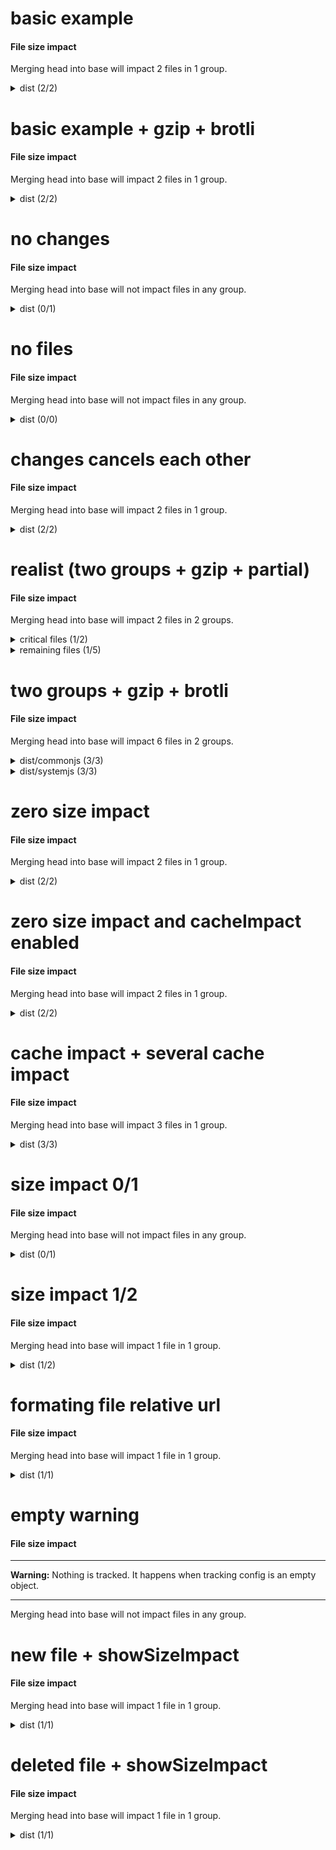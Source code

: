 # basic example

<!-- Generated by @jsenv/file-size-impact -->
<h4 id="file-size-impact">File size impact</h4>

<p>Merging head into base will impact 2 files in 1 group.</p>
<details>
  <summary>dist (2/2)</summary>
  <table>
    <thead>
      <tr>
        <th nowrap>File</th>
        <th nowrap>new size</th>
      </tr>
    </thead>
    <tbody>
      <tr>
        <td nowrap>dist/bar.js</td>
        <td nowrap>110B (+10B / +10%)</td>
      </tr>
      <tr>
        <td nowrap>dist/foo.js</td>
        <td nowrap>115B (+15B / +15%)</td>
      </tr>
    </tbody>
    <tfoot>
      <tr>
        <td nowrap><strong>Whole group</strong></td>
        <td nowrap>225B (+25B / +12.5%)</td>
      </tr>
    </tfoot>
  </table>
</details>

# basic example + gzip + brotli

<!-- Generated by @jsenv/file-size-impact -->
<h4 id="file-size-impact">File size impact</h4>

<p>Merging head into base will impact 2 files in 1 group.</p>
<details>
  <summary>dist (2/2)</summary>
  <table>
    <thead>
      <tr>
        <th nowrap>File</th>
        <th nowrap>new size</th>
        <th nowrap>new gzip size</th>
        <th nowrap>new brotli size</th>
      </tr>
    </thead>
    <tbody>
      <tr>
        <td nowrap>dist/bar.js</td>
        <td nowrap>110B (+10B / +10%)</td>
        <td nowrap>22B (+2B / +10%)</td>
        <td nowrap>19B (+1B / +5.56%)</td>
      </tr>
      <tr>
        <td nowrap>dist/foo.js</td>
        <td nowrap>115B (+15B / +15%)</td>
        <td nowrap>24B (+4B / +20%)</td>
        <td nowrap>21B (+3B / +16.67%)</td>
      </tr>
    </tbody>
    <tfoot>
      <tr>
        <td nowrap><strong>Whole group</strong></td>
        <td nowrap>225B (+25B / +12.5%)</td>
        <td nowrap>46B (+6B / +15%)</td>
        <td nowrap>40B (+4B / +11.11%)</td>
      </tr>
    </tfoot>
  </table>
</details>

# no changes

<!-- Generated by @jsenv/file-size-impact -->
<h4 id="file-size-impact">File size impact</h4>

<p>Merging head into base will not impact files in any group.</p>
<details>
  <summary>dist (0/1)</summary>
  <p>No impact on files in dist group.</p>
</details>

# no files

<!-- Generated by @jsenv/file-size-impact -->
<h4 id="file-size-impact">File size impact</h4>

<p>Merging head into base will not impact files in any group.</p>
<details>
  <summary>dist (0/0)</summary>
  <p>No file in dist group (see config below).</p>

```json
{
  "*/**": false
}
```

</details>

# changes cancels each other

<!-- Generated by @jsenv/file-size-impact -->
<h4 id="file-size-impact">File size impact</h4>

<p>Merging head into base will impact 2 files in 1 group.</p>
<details>
  <summary>dist (2/2)</summary>
  <table>
    <thead>
      <tr>
        <th nowrap>File</th>
        <th nowrap>new size</th>
      </tr>
    </thead>
    <tbody>
      <tr>
        <td nowrap>dist/file-a.js</td>
        <td nowrap>15B (+5B / +50%)</td>
      </tr>
      <tr>
        <td nowrap>dist/file-b.js</td>
        <td nowrap>10B (-5B / -33.33%)</td>
      </tr>
    </tbody>
    <tfoot>
      <tr>
        <td nowrap><strong>Whole group</strong></td>
        <td nowrap>25B (0B / +0%)</td>
      </tr>
    </tfoot>
  </table>
</details>

# realist (two groups + gzip + partial)

<!-- Generated by @jsenv/file-size-impact -->
<h4 id="file-size-impact">File size impact</h4>

<p>Merging head into base will impact 2 files in 2 groups.</p>
<details>
  <summary>critical files (1/2)</summary>
  <table>
    <thead>
      <tr>
        <th nowrap>File</th>
        <th nowrap>new size</th>
        <th nowrap>new gzip size</th>
      </tr>
    </thead>
    <tbody>
      <tr>
        <td nowrap>dist/foo.js</td>
        <td nowrap>83.45KB (+6.84KB / +8.92%)</td>
        <td nowrap>35.71KB (+3.91KB / +12.28%)</td>
      </tr>
    </tbody>
    <tfoot>
      <tr>
        <td nowrap><strong>Whole group</strong></td>
        <td nowrap>127.83KB (+6.84KB / +5.65%)</td>
        <td nowrap>58.69KB (+3.91KB / +7.13%)</td>
      </tr>
    </tfoot>
  </table>
</details>

<details>
  <summary>remaining files (1/5)</summary>
  <table>
    <thead>
      <tr>
        <th nowrap>File</th>
        <th nowrap>new size</th>
        <th nowrap>new gzip size</th>
      </tr>
    </thead>
    <tbody>
      <tr>
        <td nowrap>dist/feature.js</td>
        <td nowrap>21.05KB (+4.01KB / +23.55%)</td>
        <td nowrap>12.18KB (+2.87KB / +30.84%)</td>
      </tr>
    </tbody>
    <tfoot>
      <tr>
        <td nowrap><strong>Whole group</strong></td>
        <td nowrap>89.22KB (+4.01KB / +4.71%)</td>
        <td nowrap>49.41KB (+2.87KB / +6.17%)</td>
      </tr>
    </tfoot>
  </table>
</details>

# two groups + gzip + brotli

<!-- Generated by @jsenv/file-size-impact -->
<h4 id="file-size-impact">File size impact</h4>

<p>Merging head into base will impact 6 files in 2 groups.</p>
<details>
  <summary>dist/commonjs (3/3)</summary>
  <table>
    <thead>
      <tr>
        <th nowrap>File</th>
        <th nowrap>new size</th>
        <th nowrap>new gzip size</th>
        <th nowrap>new brotli size</th>
      </tr>
    </thead>
    <tbody>
      <tr>
        <td nowrap><del>dist/commonjs/bar.js</del></td>
        <td nowrap>0B (-100B / -100%)</td>
        <td nowrap>0B (-10B / -100%)</td>
        <td nowrap>0B (-9B / -100%)</td>
      </tr>
      <tr>
        <td nowrap>dist/commonjs/foo.js[new]</td>
        <td nowrap>120B (+120B)</td>
        <td nowrap>12B (+12B)</td>
        <td nowrap>11B (+11B)</td>
      </tr>
      <tr>
        <td nowrap>dist/commonjs/hello.js</td>
        <td nowrap>182.62KB (+19.53KB / +11.98%)</td>
        <td nowrap>1.76KB (+200B / +12.5%)</td>
        <td nowrap>1.66KB (+200B / +13.33%)</td>
      </tr>
    </tbody>
    <tfoot>
      <tr>
        <td nowrap><strong>Whole group</strong></td>
        <td nowrap>182.73KB (+19.55KB / +11.98%)</td>
        <td nowrap>1.77KB (+202B / +12.55%)</td>
        <td nowrap>1.67KB (+202B / +13.39%)</td>
      </tr>
    </tfoot>
  </table>
</details>

<details>
  <summary>dist/systemjs (3/3)</summary>
  <table>
    <thead>
      <tr>
        <th nowrap>File</th>
        <th nowrap>new size</th>
        <th nowrap>new gzip size</th>
        <th nowrap>new brotli size</th>
      </tr>
    </thead>
    <tbody>
      <tr>
        <td nowrap><del>dist/systemjs/bar.js</del></td>
        <td nowrap>0B (-100B / -100%)</td>
        <td nowrap>0B (-10B / -100%)</td>
        <td nowrap>0B (-9B / -100%)</td>
      </tr>
      <tr>
        <td nowrap>dist/systemjs/foo.js[new]</td>
        <td nowrap>120B (+120B)</td>
        <td nowrap>12B (+12B)</td>
        <td nowrap>11B (+11B)</td>
      </tr>
      <tr>
        <td nowrap>dist/systemjs/hello.js</td>
        <td nowrap>182.62KB (+19.53KB / +11.98%)</td>
        <td nowrap>1.76KB (+200B / +12.5%)</td>
        <td nowrap>1.66KB (+200B / +13.33%)</td>
      </tr>
    </tbody>
    <tfoot>
      <tr>
        <td nowrap><strong>Whole group</strong></td>
        <td nowrap>182.73KB (+19.55KB / +11.98%)</td>
        <td nowrap>1.77KB (+202B / +12.55%)</td>
        <td nowrap>1.67KB (+202B / +13.39%)</td>
      </tr>
    </tfoot>
  </table>
</details>

# zero size impact

<!-- Generated by @jsenv/file-size-impact -->
<h4 id="file-size-impact">File size impact</h4>

<p>Merging head into base will impact 2 files in 1 group.</p>
<details>
  <summary>dist (2/2)</summary>
  <table>
    <thead>
      <tr>
        <th nowrap>File</th>
        <th nowrap>new size</th>
      </tr>
    </thead>
    <tbody>
      <tr>
        <td nowrap>dist/bar.js</td>
        <td nowrap>315B (+15B / +5%)</td>
      </tr>
      <tr>
        <td nowrap>dist/foo.js</td>
        <td nowrap>2.44KB (0B / +0%)</td>
      </tr>
    </tbody>
    <tfoot>
      <tr>
        <td nowrap><strong>Whole group</strong></td>
        <td nowrap>2.75KB (+15B / +0.54%)</td>
      </tr>
    </tfoot>
  </table>
</details>

# zero size impact and cacheImpact enabled

<!-- Generated by @jsenv/file-size-impact -->
<h4 id="file-size-impact">File size impact</h4>

<p>Merging head into base will impact 2 files in 1 group.</p>
<details>
  <summary>dist (2/2)</summary>
  <table>
    <thead>
      <tr>
        <th nowrap>File</th>
        <th nowrap>new size</th>
      </tr>
    </thead>
    <tbody>
      <tr>
        <td nowrap>dist/bar.js</td>
        <td nowrap>315B (+15B / +5%)</td>
      </tr>
      <tr>
        <td nowrap>dist/foo.js</td>
        <td nowrap>2.44KB (0B / +0%)</td>
      </tr>
    </tbody>
    <tfoot>
      <tr>
        <td nowrap><strong>Whole group</strong></td>
        <td nowrap>2.75KB (+15B / +0.54%)</td>
      </tr>
      <tr>
        <td nowrap><strong>Cache impact</strong></td>
        <td nowrap>2.75KB</td>
      </tr>
    </tfoot>
  </table>
</details>

# cache impact + several cache impact

<!-- Generated by @jsenv/file-size-impact -->
<h4 id="file-size-impact">File size impact</h4>

<p>Merging head into base will impact 3 files in 1 group.</p>
<details>
  <summary>dist (3/3)</summary>
  <table>
    <thead>
      <tr>
        <th nowrap>File</th>
        <th nowrap>new size</th>
      </tr>
    </thead>
    <tbody>
      <tr>
        <td nowrap>dist/bar.js</td>
        <td nowrap>110B (+10B / +10%)</td>
      </tr>
      <tr>
        <td nowrap>dist/foo.js[new]</td>
        <td nowrap>100B (+100B)</td>
      </tr>
      <tr>
        <td nowrap>dist/hello.js</td>
        <td nowrap>110B (+10B / +10%)</td>
      </tr>
    </tbody>
    <tfoot>
      <tr>
        <td nowrap><strong>Whole group</strong></td>
        <td nowrap>320B (+120B / +60%)</td>
      </tr>
      <tr>
        <td nowrap><strong>Cache impact</strong></td>
        <td nowrap>320B</td>
      </tr>
    </tfoot>
  </table>
</details>

# size impact 0/1

<!-- Generated by @jsenv/file-size-impact -->
<h4 id="file-size-impact">File size impact</h4>

<p>Merging head into base will not impact files in any group.</p>
<details>
  <summary>dist (0/1)</summary>
  <details>
  <summary>Hidden (1)</summary>
  <table>
    <thead>
      <tr>
        <th nowrap>File</th>
        <th nowrap>new size</th>
      </tr>
    </thead>
    <tbody>
      <tr>
        <td nowrap>dist/bar.js</td>
        <td nowrap>101B (+1B / +1%)</td>
      </tr>
    </tbody>
    <tfoot>
      <tr>
        <td nowrap><strong>Whole group</strong></td>
        <td nowrap>101B (+1B / +1%)</td>
      </tr>
    </tfoot>
  </table>
  </details>
</details>

# size impact 1/2

<!-- Generated by @jsenv/file-size-impact -->
<h4 id="file-size-impact">File size impact</h4>

<p>Merging head into base will impact 1 file in 1 group.</p>
<details>
  <summary>dist (1/2)</summary>
  <table>
    <thead>
      <tr>
        <th nowrap>File</th>
        <th nowrap>new size</th>
      </tr>
    </thead>
    <tbody>
      <tr>
        <td nowrap>dist/foo.js</td>
        <td nowrap>115B (+14B / +13.86%)</td>
      </tr>
    </tbody>
    <tfoot>
      <tr>
        <td nowrap><strong>Whole group</strong></td>
        <td nowrap>216B (+15B / +7.46%)</td>
      </tr>
    </tfoot>
  </table>
  <details>
  <summary>Hidden (1)</summary>
  <table>
    <thead>
      <tr>
        <th nowrap>File</th>
        <th nowrap>new size</th>
      </tr>
    </thead>
    <tbody>
      <tr>
        <td nowrap>dist/bar.js</td>
        <td nowrap>101B (+1B / +1%)</td>
      </tr>
    </tbody>
    <tfoot>
      <tr>
        <td nowrap><strong>Whole group</strong></td>
        <td nowrap>216B (+15B / +7.46%)</td>
      </tr>
    </tfoot>
  </table>
  </details>
</details>

# formating file relative url

<!-- Generated by @jsenv/file-size-impact -->
<h4 id="file-size-impact">File size impact</h4>

<p>Merging head into base will impact 1 file in 1 group.</p>
<details>
  <summary>dist (1/1)</summary>
  <table>
    <thead>
      <tr>
        <th nowrap>File</th>
        <th nowrap>new size</th>
      </tr>
    </thead>
    <tbody>
      <tr>
        <td nowrap>foo.js</td>
        <td nowrap>115B (+14B / +13.86%)</td>
      </tr>
    </tbody>
    <tfoot>
      <tr>
        <td nowrap><strong>Whole group</strong></td>
        <td nowrap>115B (+14B / +13.86%)</td>
      </tr>
    </tfoot>
  </table>
</details>

# empty warning

<!-- Generated by @jsenv/file-size-impact -->
<h4 id="file-size-impact">File size impact</h4>

---

**Warning:** Nothing is tracked. It happens when tracking config is an empty object.

---

<p>Merging head into base will not impact files in any group.</p>

# new file + showSizeImpact

<!-- Generated by @jsenv/file-size-impact -->
<h4 id="file-size-impact">File size impact</h4>

<p>Merging head into base will impact 1 file in 1 group.</p>
<details>
  <summary>dist (1/1)</summary>
  <table>
    <thead>
      <tr>
        <th nowrap>File</th>
        <th nowrap>new size</th>
      </tr>
    </thead>
    <tbody>
      <tr>
        <td nowrap>dist/foo.js[new]</td>
        <td nowrap>110B (+110B)</td>
      </tr>
    </tbody>
    <tfoot>
      <tr>
        <td nowrap><strong>Whole group</strong></td>
        <td nowrap>110B (+110B / +100%)</td>
      </tr>
    </tfoot>
  </table>
</details>

# deleted file + showSizeImpact

<!-- Generated by @jsenv/file-size-impact -->
<h4 id="file-size-impact">File size impact</h4>

<p>Merging head into base will impact 1 file in 1 group.</p>
<details>
  <summary>dist (1/1)</summary>
  <table>
    <thead>
      <tr>
        <th nowrap>File</th>
        <th nowrap>new size</th>
      </tr>
    </thead>
    <tbody>
      <tr>
        <td nowrap><del>dist/foo.js</del></td>
        <td nowrap>0B (-110B / -100%)</td>
      </tr>
    </tbody>
    <tfoot>
      <tr>
        <td nowrap><strong>Whole group</strong></td>
        <td nowrap>0B (-110B / -100%)</td>
      </tr>
    </tfoot>
  </table>
</details>
